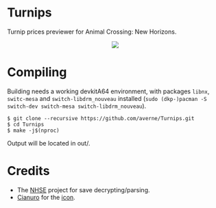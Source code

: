 # Turnips
Turnip prices previewer for Animal Crossing: New Horizons.

<p align="center"><img src="https://i.imgur.com/3mOcxZN.jpg" </p>

# Compiling
Building needs a working devkitA64 environment, with packages `libnx`, `switc-mesa` and `switch-libdrm_nouveau` installed (`sudo (dkp-)pacman -S switch-dev switch-mesa switch-libdrm_nouveau`).
```
$ git clone --recursive https://github.com/averne/Turnips.git
$ cd Turnips
$ make -j$(nproc)
```
Output will be located in out/.

# Credits
- The [NHSE](https://github.com/kwsch/NHSE) project for save decrypting/parsing.
- [Cianuro](https://twitter.com/CianuroArts) for the [icon](https://twitter.com/CianuroArts/status/1245790634352480260).
